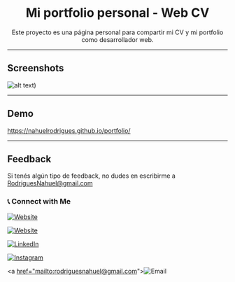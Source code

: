 <h1 align="center">Mi portfolio personal - Web CV</h1>

<p align="center">Este proyecto es una página personal para compartir mi CV y mi portfolio como desarrollador web.</p>

<hr>

## Screenshots

![alt text]([https://res.cloudinary.com/naweb/image/upload/v1629468944/portfolio_cpsywj.png))

<hr>

## Demo 

https://nahuelrodrigues.github.io/portfolio/

<hr>

## Feedback

Si tenés algún tipo  de feedback, no dudes en escribirme a RodriguesNahuel@gmail.com

<h3> 📞  Connect with Me </h3>

<p align="center">

<a href="[https://nahuelrodrigues.github.io/portfolio/](https://nahuelrodrigues.github.io/portfolio/)"><img alt="Website" src="[https://img.shields.io/badge/nahuelrodrigues.github.io/portfolio/-black?style=flat-square&logo=google-chrome](https://img.shields.io/badge/nahuelrodrigues.github.io/portfolio/-black?style=flat-square&logo=google-chrome)"></a>

<a href="[https://ninio.com.ar/](https://ninio.com.ar/)"><img alt="Website" src="[https://img.shields.io/badge/ninio.com.ar-black?style=flat-square&logo=google-chrome](https://img.shields.io/badge/ninio.com.ar-black?style=flat-square&logo=google-chrome)"></a>

<a href="[https://www.linkedin.com/in/nahuel-rodrigues-7b482b67/](https://www.linkedin.com/in/nahuel-rodrigues-7b482b67/)"><img alt="LinkedIn" src="[https://img.shields.io/badge/LinkedIn-Nahuel Rodrigues-blue?style=flat-square&logo=linkedin](https://img.shields.io/badge/LinkedIn-Nahuel%20Rodrigues-blue?style=flat-square&logo=linkedin)"></a>

<a href="[https://www.instagram.com/ninioninianinie/](https://www.instagram.com/ninioninianinie/)"><img alt="Instagram" src="[https://img.shields.io/badge/Instagram-ninioninianinie-black?style=flat-square&logo=instagram](https://img.shields.io/badge/Instagram-ninioninianinie-black?style=flat-square&logo=instagram)"></a>

<a [href="mailto:rodriguesnahuel@gmail.com](mailto:href=%22mailto:rodriguesnahuel@gmail.com)"><img alt="Email" src="[https://img.shields.io/badge/Email-rodriguesnahuel@gmail.com-blue?style=flat-square&logo=gmail](https://img.shields.io/badge/Email-rodriguesnahuel@gmail.com-blue?style=flat-square&logo=gmail)"></a>

</p>
